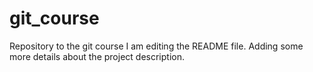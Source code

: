 # git_course
Repository to the git course
I am editing the README file. Adding some more details about the project description.
